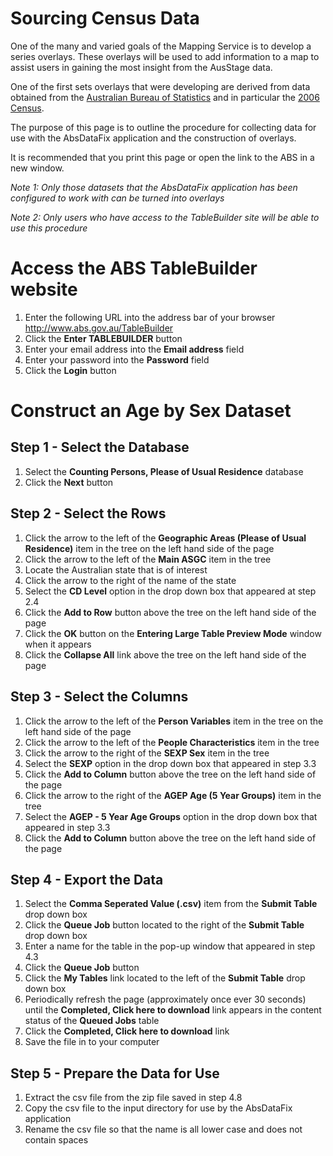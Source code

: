 <h1>Sourcing Census Data</h1>

One of the many and varied goals of the Mapping Service is to develop a series overlays. These overlays will be used to add information to a map to assist users in gaining the most insight from the AusStage data.

One of the first sets overlays that were developing are derived from data obtained from the [Australian Bureau of Statistics](http://www.abs.gov.au/) and in particular the [2006 Census](http://www.abs.gov.au/census).

The purpose of this page is to outline the procedure for collecting data for use with the AbsDataFix application and the construction of overlays.

It is recommended that you print this page or open the link to the ABS in a new window.

_Note 1: Only those datasets that the AbsDataFix application has been configured to work with can be turned into overlays_

_Note 2: Only users who have access to the TableBuilder site will be able to use this procedure_



# Access the ABS TableBuilder website #
  1. Enter the following URL into the address bar of your browser http://www.abs.gov.au/TableBuilder
  1. Click the **Enter TABLEBUILDER** button
  1. Enter your email address into the **Email address** field
  1. Enter your password into the **Password** field
  1. Click the **Login** button

# Construct an Age by Sex Dataset #

## Step 1 - Select the Database ##
  1. Select the **Counting Persons, Please of Usual Residence** database
  1. Click the **Next** button

## Step 2 - Select the Rows ##
  1. Click the arrow to the left of the **Geographic Areas (Please of Usual Residence)** item in the tree on the left hand side of the page
  1. Click the arrow to the left of the **Main ASGC** item in the tree
  1. Locate the Australian state that is of interest
  1. Click the arrow to the right of the name of the state
  1. Select the **CD Level** option in the drop down box that appeared at step 2.4
  1. Click the **Add to Row** button above the tree on the left hand side of the page
  1. Click the **OK** button on the **Entering Large Table Preview Mode** window when it appears
  1. Click the **Collapse All** link above the tree on the left hand side of the page

## Step 3 - Select the Columns ##
  1. Click the arrow to the left of the **Person Variables** item in the tree on the left hand side of the page
  1. Click the arrow to the left of the **People Characteristics** item in the tree
  1. Click the arrow to the right of the **SEXP Sex** item in the tree
  1. Select the **SEXP** option in the drop down box that appeared in step 3.3
  1. Click the **Add to Column** button above the tree on the left hand side of the page
  1. Click the arrow to the right of the **AGEP Age (5 Year Groups)** item in the tree
  1. Select the **AGEP - 5 Year Age Groups** option in the drop down box that appeared in step 3.3
  1. Click the **Add to Column** button above the tree on the left hand side of the page

## Step 4 - Export the Data ##
  1. Select the **Comma Seperated Value (.csv)** item from the **Submit Table** drop down box
  1. Click the **Queue Job** button located to the right of the **Submit Table** drop down box
  1. Enter a name for the table in the pop-up window that appeared in step 4.3
  1. Click the **Queue Job** button
  1. Click the **My Tables** link located to the left of the **Submit Table** drop down box
  1. Periodically refresh the page (approximately once ever 30 seconds) until the **Completed, Click here to download** link appears in the content status of the **Queued Jobs** table
  1. Click the **Completed, Click here to download** link
  1. Save the file in to your computer

## Step 5 - Prepare the Data for Use ##
  1. Extract the csv file from the zip file saved in step 4.8
  1. Copy the csv file to the input directory for use by the AbsDataFix application
  1. Rename the csv file so that the name is all lower case and does not contain spaces

